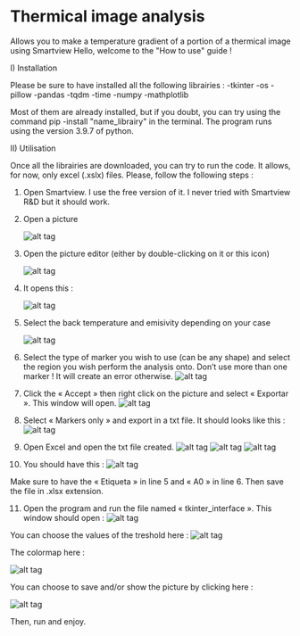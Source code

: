 # Thermical image analysis
Allows you to make a temperature gradient of a portion of a thermical image using Smartview
Hello, welcome to the "How to use" guide !

I) Installation

Please be sure to have installed all the following librairies :
                                                          			        -tkinter
                                                         			        -os
                                                         			        -pillow
                                                       					    -pandas
                                                                            -tqdm
                                                       					    -time
                                                        					-numpy
                                                         				    -mathplotlib
                                                                 
  Most of them are already installed, but if you doubt, you can try using the command pip -install "name_librairy" in the terminal.
  The program runs using the version 3.9.7 of python.

II) Utilisation

Once all the librairies are downloaded, you can try to run the code. 
It allows, for now, only excel (.xslx) files. Please, follow the following steps :

1) Open Smartview. I use the free version of it. I never tried with Smartview R&D but it should work.

2) Open a picture





   ![alt tag](https://user-images.githubusercontent.com/125255391/254378567-27fef47a-6de7-44d1-ae3a-d3bff91aeb8d.png)
        





3) Open the picture editor (either by double-clicking on it or this icon)  

      ![alt tag](https://user-images.githubusercontent.com/125255391/254378686-76425d9b-8a56-4bc6-b6e5-dfbaab5bcdb7.png)
   
4) It opens this :


   ![alt tag](https://user-images.githubusercontent.com/125255391/254378757-81a7f8a6-8ad9-4745-91e1-7d12be32d977.png)

6) Select the back temperature and emisivity depending on your case


    ![alt tag](https://user-images.githubusercontent.com/125255391/254378834-94d77632-f64c-4924-9cec-d1475412c4b5.png)

8) Select the type of marker you wish to use (can be any shape) and select the region you wish perform the analysis onto. Don’t use more  than one marker ! It will create an error otherwise. 
     ![alt tag](https://user-images.githubusercontent.com/125255391/254378909-f42aaecf-248e-4bb8-9c24-ab709553816e.png)









9) Click the « Accept » then right click on the picture and select « Exportar ». This window will open.
     ![alt tag](https://user-images.githubusercontent.com/125255391/254378987-e8665483-52e3-4592-ab54-68664e7c5ce0.png)

10) Select « Markers only » and export in a txt file. It should looks like this :
     ![alt tag](https://user-images.githubusercontent.com/125255391/254379025-33f21900-b5d9-497b-95a5-253298b20307.png)



11) Open Excel and open the txt file created.
     ![alt tag](https://user-images.githubusercontent.com/125255391/254379086-4d458e33-9c5d-4e45-b94e-da50f0f9b268.png)
     ![alt tag](https://user-images.githubusercontent.com/125255391/254379146-7bddfc60-bed8-4d8d-8e90-3a086d0e0dbe.png)
     ![alt tag](https://user-images.githubusercontent.com/125255391/254379198-e437d414-a8ae-42a9-8a96-f7c633aae214.png)






12) You should have this :
    ![alt tag](https://user-images.githubusercontent.com/125255391/254379249-e9ba2619-4556-469d-92f3-49a624d72536.png)
 
Make sure to have the « Etiqueta » in line 5 and « A0 » in line 6. Then save the file in .xlsx extension.

11) Open the program and run the file named « tkinter_interface ». This window should open : 
     ![alt tag](https://user-images.githubusercontent.com/125255391/254379327-cf465cac-816d-4b16-af60-0117c6fdd5ca.png)




You can choose the values of the treshold here :
      ![alt tag](https://user-images.githubusercontent.com/125255391/254379364-84392cbd-b274-4ce2-8cf2-254449499d6b.png)

 
The colormap here : 
    
    
  
   ![alt tag](https://user-images.githubusercontent.com/125255391/254379409-cf7156d0-c14a-41f1-aa68-fa9a3f0b0ac6.png)
 
You can choose to save and/or show the picture by clicking here :
    
     
  ![alt tag](https://user-images.githubusercontent.com/125255391/254379453-94afe1e1-7921-4484-a885-d023919731b6.png)
     
Then, run and enjoy.


























